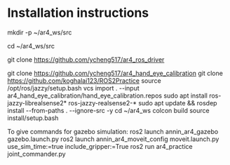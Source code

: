 # Installation instructions
mkdir -p ~/ar4_ws/src

cd ~/ar4_ws/src

git clone https://github.com/ycheng517/ar4_ros_driver

git clone https://github.com/ycheng517/ar4_hand_eye_calibration
git clone https://github.com/koghalai123/ROS2Practice
source /opt/ros/jazzy/setup.bash
vcs import . --input ar4_hand_eye_calibration/hand_eye_calibration.repos
sudo apt install ros-jazzy-librealsense2* ros-jazzy-realsense2-*
sudo apt update && rosdep install --from-paths . --ignore-src -y
cd ~/ar4_ws
colcon build
source install/setup.bash


To give commands for gazebo simulation: 
ros2 launch annin_ar4_gazebo gazebo.launch.py
ros2 launch annin_ar4_moveit_config moveit.launch.py use_sim_time:=true include_gripper:=True
ros2 run ar4_practice joint_commander.py

